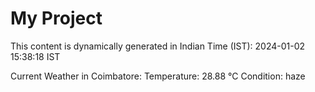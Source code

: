# My Project

This content is dynamically generated in Indian Time (IST): 2024-01-02 15:38:18 IST


Current Weather in Coimbatore:
Temperature: 28.88 °C
Condition: haze
